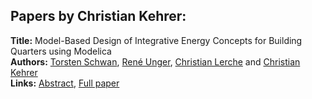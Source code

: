 <h2>Papers by Christian Kehrer:</h2>
<p>
<b>Title:</b> Model-Based Design of Integrative Energy Concepts for Building Quarters using Modelica<br />
<b>Authors:</b> <a href="../authors/author_284.html">Torsten Schwan</a>, <a href="../authors/author_316.html">René Unger</a>, <a href="../authors/author_193.html">Christian Lerche</a> and <a href="../authors/author_159.html">Christian Kehrer</a><br />
<b>Links:</b> <a href="../abstracts/abstract_11.pdf">Abstract</a>, <a href="../submissions/ECP1409697_SchwanUngerLercheKehrer.pdf">Full paper</a>
</p>